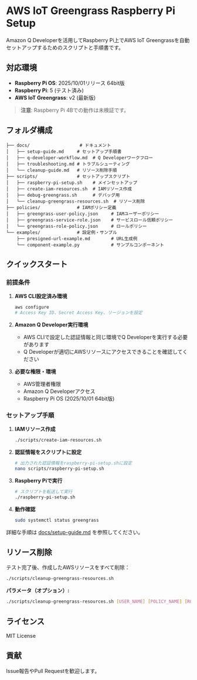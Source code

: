 # AWS IoT Greengrass Raspberry Pi Setup

Amazon Q Developerを活用してRaspberry Pi上でAWS IoT Greengrassを自動セットアップするためのスクリプトと手順書です。

## 対応環境

- **Raspberry Pi OS**: 2025/10/01リリース 64bit版
- **Raspberry Pi**: 5 (テスト済み)
- **AWS IoT Greengrass**: v2 (最新版)

> **注意**: Raspberry Pi 4Bでの動作は未検証です。

## フォルダ構成

```
├── docs/                   # ドキュメント
│   ├── setup-guide.md     # セットアップ手順書
│   ├── q-developer-workflow.md  # Q Developerワークフロー
│   ├── troubleshooting.md # トラブルシューティング
│   └── cleanup-guide.md   # リソース削除手順
├── scripts/               # セットアップスクリプト
│   ├── raspberry-pi-setup.sh    # メインセットアップ
│   ├── create-iam-resources.sh  # IAMリソース作成
│   ├── debug-greengrass.sh      # デバッグ用
│   └── cleanup-greengrass-resources.sh  # リソース削除
├── policies/              # IAMポリシー定義
│   ├── greengrass-user-policy.json     # IAMユーザーポリシー
│   ├── greengrass-service-role.json    # サービスロール信頼ポリシー
│   └── greengrass-role-policy.json     # ロールポリシー
└── examples/              # 設定例・サンプル
    ├── presigned-url-example.md        # URL生成例
    └── component-example.py            # サンプルコンポーネント
```

## クイックスタート

### 前提条件

1. **AWS CLI設定済み環境**
   ```bash
   aws configure
   # Access Key ID、Secret Access Key、リージョンを設定
   ```

2. **Amazon Q Developer実行環境**
   - AWS CLIで設定した認証情報と同じ環境でQ Developerを実行する必要があります
   - Q Developerが適切にAWSリソースにアクセスできることを確認してください

3. **必要な権限・環境**
   - AWS管理者権限
   - Amazon Q Developerアクセス
   - Raspberry Pi OS (2025/10/01 64bit版)

### セットアップ手順

1. **IAMリソース作成**
   ```bash
   ./scripts/create-iam-resources.sh
   ```

2. **認証情報をスクリプトに設定**
   ```bash
   # 出力された認証情報をraspberry-pi-setup.shに設定
   nano scripts/raspberry-pi-setup.sh
   ```

3. **Raspberry Piで実行**
   ```bash
   # スクリプトを転送して実行
   ./raspberry-pi-setup.sh
   ```

4. **動作確認**
   ```bash
   sudo systemctl status greengrass
   ```

詳細な手順は [docs/setup-guide.md](docs/setup-guide.md) を参照してください。

## リソース削除

テスト完了後、作成したAWSリソースをすべて削除：

```bash
./scripts/cleanup-greengrass-resources.sh
```

**パラメータ（オプション）:**
```bash
./scripts/cleanup-greengrass-resources.sh [USER_NAME] [POLICY_NAME] [ROLE_NAME] [BUCKET_PREFIX]
```

## ライセンス

MIT License

## 貢献

Issue報告やPull Requestを歓迎します。